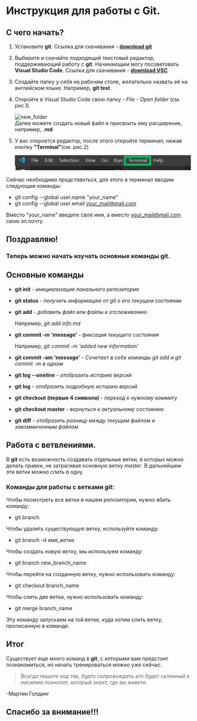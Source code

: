 # Инструкция для работы с Git.

## **С чего начать?**

1. Установите **git**. Ссылка для скачивания - **[download git][1]**

[1]: https://git-scm.com/downloads/

2. Выберите и скачайте подходящий текстовый редактор, поддерживающий работу с **git**. Начинающим могу посоветовать **Visual Studio Code**. Ссылка для скачивания - **[download VSC][1]**

[1]: https://code.visualstudio.com/

3. Создайте папку у себя на рабочем столе, желательно назвать её на английском языке. Например, **git test**. 

4. Откройте в Visual Studio Code свою папку -  *File - Open folder* (см. рис.1)
    
    ![new_folder](/Zamulin_repo/img/info.md_new_folder.png)  
    Далее можете создать новый файл и присвоить ему расширение, например, **.md**

5. У вас откроется редактор, после этого откройте терминал, нажав кнопку **"Terminal"**(см. рис.2)
    
    ![terminal](img/info.md_terminal.png)

Сейчас необходимо *представиться*, для этого в терминал вводим следующие команды: 
    
* git config --global user.name "your_name"
* git config --global user.email your_mail@mail.com

Вместо "your_name" введите своё имя, а вместо your_mail@mail.com свою эл.почту.

## Поздравляю! 
### Теперь можно начать изучать основные команды **git**. 

## **Основные команды**

* **git init** - *инициализация локального репозитория*

* **git status** - *получить информацию от git о его текущем состоянии*

* **git add** - *добавить файл или файлы к отслеживанию*
    
    Например, *git add info.md*

* **git commit -m 'message'** - *фиксация текущего состояния*
    
    Например, *git commit -m 'added new information'*

* **git commit -am 'message'** - *Сочетает в себе команды git add и git commit -m в одном*

* **git log --oneline** - *отобразить историю версий*

* **git log** - *отобразить подробную историю версий*

* **git checkout (первые 4 символа)** - *переход к нужному коммиту*

* **git checkout master** - *вернуться к актуальному состоянию*

* **git diff** - *отобразить разницу между текущим файлом и закоммиченным файлом*

## Работа с ветвлениями. 

В **git** есть возможность создавать отдельные ветки, в которых можно делать правки, не затрагивая основную ветку *master*. В дальнейшем эти ветки можно *слить* в одну. 

### **Команды для работы с ветками** _**git**_:

Чтобы посмотреть все ветки в нашем репозитории, нужно вбить команду:

* git branch

Чтобы удалить существующую ветку, используйте команду: 

* git branch -d имя_ветки

Чтобы создать новую ветку, мы используем команду:

* git branch new_branch_name

Чтобы перейти на созданную ветку, нужно использовать команду: 

* git checkout branch_name

Чтобы слить две ветки, нужно использовать команду: 

* git merge branch_name
 
Эту команду запускаем на той ветке, куда хотим слить ветку, прописанную в команде. 

## Итог

Существует еще много команд в **git**, с которыми вам предстоит познакомиться, но начать тренироваться можно уже сейчас. 

>*Всегда пишите код так, будто сопровождать его будет склонный к насилию психопат, который знает, где вы живете.*

 -Мартин Голдинг

## Спасибо за внимание!!! 